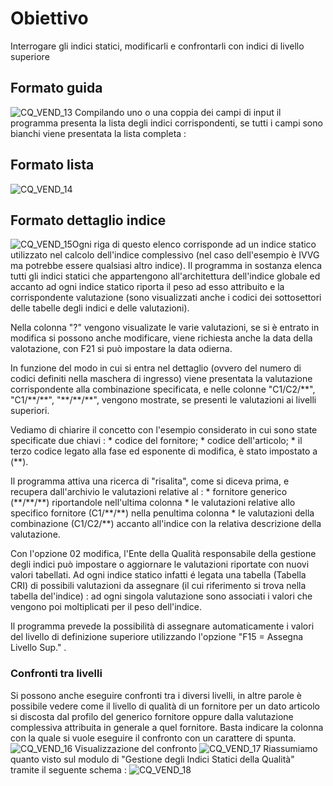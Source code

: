 # Obiettivo
Interrogare gli indici statici, modificarli e confrontarli con indici di livello superiore

## Formato guida
![CQ_VEND_13](http://localhost:3000/immagini/MBDOC_OGG-P_CQVR70/CQ_VEND_13.png)
Compilando uno o una coppia dei campi di input il programma presenta la lista degli indici corrispondenti, se tutti i campi sono bianchi viene presentata la lista completa : 

## Formato lista
![CQ_VEND_14](http://localhost:3000/immagini/MBDOC_OGG-P_CQVR70/CQ_VEND_14.png)
## Formato dettaglio indice
![CQ_VEND_15](http://localhost:3000/immagini/MBDOC_OGG-P_CQVR70/CQ_VEND_15.png)Ogni riga di questo elenco corrisponde ad un indice statico utilizzato nel calcolo dell'indice complessivo (nel caso dell'esempio è IVVG ma potrebbe essere qualsiasi altro indice). Il programma in sostanza elenca tutti gli indici statici che appartengono all'architettura dell'indice globale ed accanto ad ogni indice statico riporta il peso ad esso attribuito e la corrispondente valutazione (sono visualizzati anche i codici dei sottosettori delle tabelle degli indici e delle valutazioni).

Nella colonna "?" vengono visualizate le varie valutazioni, se si è entrato in modifica si possono anche modificare, viene richiesta anche la data della valotazione, con F21 si può impostare la data odierna.

In funzione del modo in cui si entra nel dettaglio (ovvero del numero di codici definiti nella maschera di ingresso) viene presentata la valutazione corrispondente alla combinazione specificata, e nelle colonne   "C1/C2/\*\*", "C1/\*\*/\*\*", "\*\*/\*\*/\*\*", vengono mostrate, se presenti le valutazioni ai livelli superiori.

Vediamo di chiarire il concetto con l'esempio considerato in cui sono state specificate due chiavi : 
 \* codice del fornitore;
 \* codice dell'articolo;
 \* il terzo codice legato alla fase ed esponente di modifica, è stato impostato a (\*\*).

Il programma attiva una ricerca di "risalita", come si diceva prima, e recupera dall'archivio le valutazioni relative al : 
 \* fornitore generico (\*\*/\*\*/\*\*) riportandole nell'ultima colonna
 \* le valutazioni relative allo specifico fornitore (C1/\*\*/\*\*) nella penultima colonna
 \* le valutazioni della combinazione (C1/C2/\*\*) accanto all'indice con la relativa descrizione della valutazione.

Con l'opzione 02 modifica, l'Ente della Qualità responsabile della gestione degli indici può impostare o aggiornare le valutazioni riportate con nuovi valori tabellati. Ad ogni indice statico infatti é legata una tabella (Tabella CRI) di possibili valutazioni da assegnare (il cui riferimento si trova nella tabella del'indice) :  ad ogni singola  valutazione sono associati i valori che vengono poi moltiplicati per il peso dell'indice.

Il programma prevede la possibilità di assegnare automaticamente i valori del livello di definizione superiore utilizzando l'opzione "F15 = Assegna Livello Sup." .

### Confronti tra livelli
Si possono anche eseguire confronti tra i diversi livelli, in altre parole è possibile vedere come il livello di qualità di un fornitore per un dato articolo si discosta dal profilo del generico fornitore oppure dalla valutazione complessiva attribuita in generale a quel fornitore.
Basta indicare la colonna con la quale si vuole eseguire il confronto con un carattere di spunta.
![CQ_VEND_16](http://localhost:3000/immagini/MBDOC_OGG-P_CQVR70/CQ_VEND_16.png)
Visualizzazione del confronto
![CQ_VEND_17](http://localhost:3000/immagini/MBDOC_OGG-P_CQVR70/CQ_VEND_17.png)
Riassumiamo quanto visto sul modulo di "Gestione degli Indici Statici della Qualità"  tramite il seguente schema : 
![CQ_VEND_18](http://localhost:3000/immagini/MBDOC_OGG-P_CQVR70/CQ_VEND_18.png)
